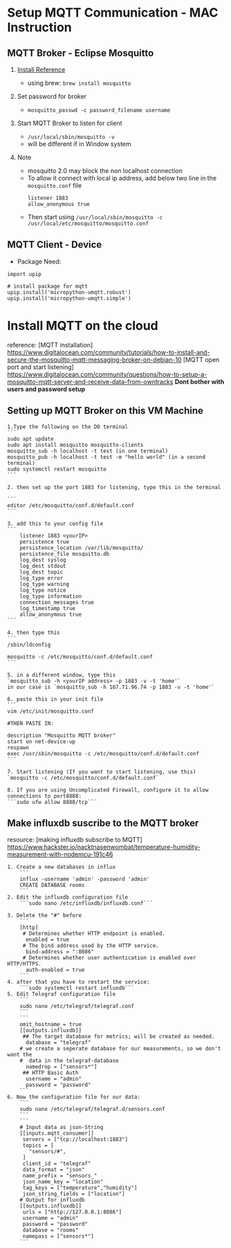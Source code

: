 # Setup MQTT Communication - MAC Instruction

## MQTT Broker - Eclipse Mosquitto
1. [Install Reference](https://mosquitto.org/download/)
	- using brew: `brew install mosquitto`

2. Set password for broker
	- `mosquitto_passwd -c password_filename username`

3. Start MQTT Broker to listen for client
	- `/usr/local/sbin/mosquitto -v`
	- will be different if in Window system

4. Note
	- mosquitto 2.0 may block the non localhost connection
	- To allow it connect with local ip address, add below two line in the `mosquitto.conf` file
		```
		listener 1883
		allow_anonymous true
		```
	- Then start using
		`/usr/local/sbin/mosquitto -c /usr/local/etc/mosquitto/mosquitto.conf`

## MQTT Client - Device
- Package Need:
```
import upip

# install package for mqtt
upip.install('micropython-umqtt.robust')
upip.install('micropython-umqtt.simple')
```

# Install MQTT on the cloud
reference:
[MQTT installation]
https://www.digitalocean.com/community/tutorials/how-to-install-and-secure-the-mosquitto-mqtt-messaging-broker-on-debian-10
[MQTT open port and start listening]
https://www.digitalocean.com/community/questions/how-to-setup-a-mosquitto-mqtt-server-and-receive-data-from-owntracks
**Dont bother with users and password setup**


## Setting up MQTT Broker on this VM Machine
	1.Type the following on the DO terminal
	```
	sudo apt update
	sudo apt install mosquitto mosquitto-clients
	mosquitto_sub -h localhost -t test (in one terminal)
	mosquitto_pub -h localhost -t test -m "hello world" (in a second terminal)
	sudo systemctl restart mosquitto
	```
	
	2. then set up the port 1883 for listening, type this in the terminal
	
	```
	editor /etc/mosquitto/conf.d/default.conf
	```

	3. add this to your config file
	```
		listener 1883 <yourIP>
		persistence true
		persistence_location /var/lib/mosquitto/
		persistence_file mosquitto.db
		log_dest syslog
		log_dest stdout
		log_dest topic
		log_type error
		log_type warning
		log_type notice
		log_type information
		connection_messages true
		log_timestamp true
		allow_anonymous true
	```

	4. then type this
	```
	/sbin/ldconfig

	mosquitto -c /etc/mosquitto/conf.d/default.conf
	```

	5. in a different window, type this
	`mosquitto_sub -h <yourIP address> -p 1883 -v -t 'home'`
	in our case is `mosquitto_sub -h 167.71.96.74 -p 1883 -v -t 'home'`

	6. paste this in your init file
	```
	vim /etc/init/mosquitto.conf

	#THEN PASTE IN:

	description "Mosquitto MQTT broker"
	start on net-device-up
	respawn
	exec /usr/sbin/mosquitto -c /etc/mosquitto/conf.d/default.conf
	```

	7. Start listening (If you want to start listening, use this)
	`mosquitto -c /etc/mosquitto/conf.d/default.conf`

	8. If you are using Uncomplicated Firewall, configure it to allow connections to port8888:
	```sudo ufw allow 8888/tcp```



## Make influxdb suscribe to the MQTT broker
resource: 
[making influxdb subscribe to MQTT]
https://www.hackster.io/nacktnasenwombat/temperature-humidity-measurement-with-nodemcu-191c46

	1. Create a new databases in influx
		```
		influx -username 'admin' -password 'admin'
		CREATE DATABASE rooms
		```
	2. Edit the influxdb configuration file
		```sudo nano /etc/influxdb/influxdb.conf```

	3. Delete the "#" before
		```
		[http]
		 # Determines whether HTTP endpoint is enabled.
		  enabled = true
		 # The bind address used by the HTTP service.
		  bind-address = ":8086"
		 # Determines whether user authentication is enabled over HTTP/HTTPS.
		  auth-enabled = true
		```
	4. after that you have to restart the service:
		```sudo systemctl restart influxdb```
	5. Edit Telegraf configuration file
		```
		sudo nano /etc/telegraf/telegraf.conf
		```
		```
		omit_hostname = true
		[[outputs.influxdb]]
		 ## The target database for metrics; will be created as needed.
		  database = "telegraf"
		# we create a seperate database for our measurements, so we don't want the 
		#  data in the telegraf-database
		  namedrop = ["sensors*"]
		 ## HTTP Basic Auth
		  username = "admin"
		  password = "password"
		```
	6. Now the configuration file for our data:
		```
		sudo nano /etc/telegraf/telegraf.d/sensors.conf
		```
		```
		# Input data as json-String
		[[inputs.mqtt_consumer]]
		 servers = ["tcp://localhost:1883"]
		 topics = [
		   "sensors/#",
		 ]
		 client_id = "telegraf"
		 data_format = "json"
		 name_prefix = "sensors_"
		 json_name_key = "location"
		 tag_keys = ["temperature","humidity"]
		 json_string_fields = ["location"]
		# Output for influxdb
		[[outputs.influxdb]]
		 urls = ["http://127.0.0.1:8086"]
		 username = "admin"
		 password = "password"
		 database = "rooms"
		 namepass = ["sensors*"]
		```

